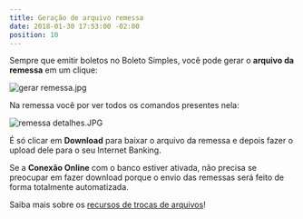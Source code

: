 ```yaml
---
title: Geração de arquivo remessa
date: 2018-01-30 17:53:00 -02:00
position: 10
---
```


Sempre que emitir boletos no Boleto Simples, você pode gerar o **arquivo da remessa** em um clique:

![gerar remessa.jpg](/uploads/gerar%20remessa.jpg)

Na remessa você por ver todos os comandos presentes nela:

![remessa detalhes.JPG](/uploads/remessa%20detalhes.JPG)

É só clicar em **Download** para baixar o arquivo da remessa e depois fazer o upload dele para o seu Internet Banking.

Se a **Conexão Online** com o banco estiver ativada, não precisa se preocupar em fazer download porque o envio das remessas será feito de forma totalmente automatizada.

Saiba mais sobre os [recursos de trocas de arquivos](https://features.boletosimples.com.br/integracao-com-os-bancos/troca-de-arquivos/)!